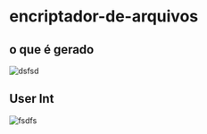 # encriptador-de-arquivos

## o que é gerado

![dsfsd](https://github.com/user-attachments/assets/46e4453e-7cb3-4fc8-8f99-34a9200f7de5)
## User Int

![fsdfs](https://github.com/user-attachments/assets/4bfc2ed0-6350-4b9b-bf1d-2386009bdcf3)
